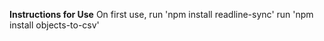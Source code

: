 **Instructions for Use**
On first use,
run 'npm install readline-sync'
run 'npm install objects-to-csv'
